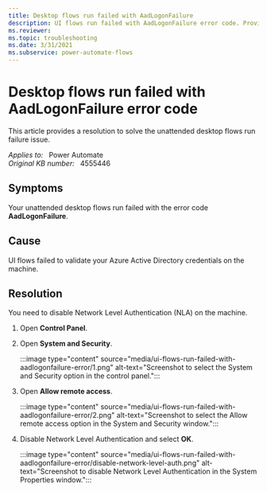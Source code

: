 ```yaml
---
title: Desktop flows run failed with AadLogonFailure
description: UI flows run failed with AadLogonFailure error code. Provides a resolution.
ms.reviewer: 
ms.topic: troubleshooting
ms.date: 3/31/2021
ms.subservice: power-automate-flows
---
```

# Desktop flows run failed with AadLogonFailure error code

This article provides a resolution to solve the unattended desktop flows run failure issue.

_Applies to:_ &nbsp; Power Automate  
_Original KB number:_ &nbsp; 4555446

## Symptoms

Your unattended desktop flows run failed with the error code **AadLogonFailure**.

## Cause

UI flows failed to validate your Azure Active Directory credentials on the machine.

## Resolution

You need to disable Network Level Authentication (NLA) on the machine.

1. Open **Control Panel**.
2. Open **System and Security**.

    :::image type="content" source="media/ui-flows-run-failed-with-aadlogonfailure-error/1.png" alt-text="Screenshot to select the System and Security option in the control panel.":::

3. Open **Allow remote access**.

    :::image type="content" source="media/ui-flows-run-failed-with-aadlogonfailure-error/2.png" alt-text="Screenshot to select the Allow remote access option in the System and Security window.":::

4. Disable Network Level Authentication and select **OK**.

    :::image type="content" source="media/ui-flows-run-failed-with-aadlogonfailure-error/disable-network-level-auth.png" alt-text="Screenshot to disable Network Level Authentication in the System Properties window.":::
